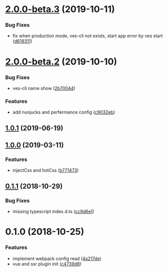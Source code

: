 <a name="2.0.0-beta.3"></a>
# [2.0.0-beta.3](https://github.com/ves-team/ves/compare/2.0.0-beta.2...2.0.0-beta.3) (2019-10-11)


### Bug Fixes

* fix when production mode, ves-cli not exists, start app error by ves start ([d619311](https://github.com/ves-team/ves/commit/d619311))



<a name="2.0.0-beta.2"></a>
# [2.0.0-beta.2](https://github.com/ves-team/ves/compare/1.0.1...2.0.0-beta.2) (2019-10-10)


### Bug Fixes

* ves-cli name show ([2b70044](https://github.com/ves-team/ves/commit/2b70044))


### Features

* add nunjucks and perfermance config ([c9032eb](https://github.com/ves-team/ves/commit/c9032eb))



## [1.0.1](https://github.com/ves-team/ves/compare/1.0.0...1.0.1) (2019-06-19)



<a name="1.0.1"></a>
## [1.0.0](https://github.com/easy-team/ves/compare/0.3.0...1.0.0) (2019-03-11)


### Features

* injectCss and hotCss ([b771473](https://github.com/easy-team/ves/commit/b771473))



<a name="0.1.1"></a>
## [0.1.1](https://github.com/easy-team/ves/compare/0.1.0...0.1.1) (2018-10-29)


### Bug Fixes

* missing typescript index.d.ts ([cc9d6e1](https://github.com/easy-team/ves/commit/cc9d6e1))



<a name="0.1.0"></a>
# 0.1.0 (2018-10-25)


### Features

* implement webpack config read ([4a217de](https://github.com/easy-team/ves/commit/4a217de))
* vue and ssr plugin init ([c4739d8](https://github.com/easy-team/ves/commit/c4739d8))



